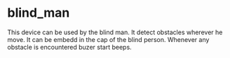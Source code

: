 # blind_man
This device can be used by the blind man. It detect obstacles wherever he move.
It can be embedd in the cap of the blind person.
Whenever any obstacle is encountered buzer start beeps.
